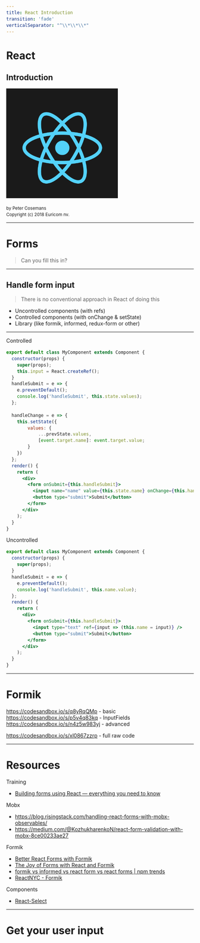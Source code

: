 ```yaml
---
title: React Introduction
transition: 'fade'
verticalSeparator: "^\\*\\*\\*"
---
```


# React

## Introduction

<img src="./images/react.png" width="300px" /><br>

<small>
by Peter Cosemans<br>
Copyright (c) 2018 Euricom nv.
</small>

<!-- markdownlint-disable -->
<style type="text/css">
.reveal section img {
    background:none;
    border:none;
    box-shadow:none;
}
.reveal h1 {
    font-size: 3.0em;
}
.reveal h2 {
    font-size: 2.00em;
}
.reveal h3 {
    font-size: 1.00em;
}
.reveal p {
    font-size: 70%;
}
.reveal blockquote {
    font-size: 100%;
}
.reveal pre code {
    display: block;
    padding: 5px;
    overflow: auto;
    max-height: 800px;
    word-wrap: normal;
    font-size: 100%;
}
</style>

---

# Forms

> Can you fill this in?

<!-- prettier-ignore -->
***

## Handle form input

> There is no conventional approach in React of doing this

- Uncontrolled components (with refs)
- Controlled components (with onChange & setState)
- Library (like formik, informed, redux-form or other)

<!-- prettier-ignore -->
***

Controlled

```jsx
export default class MyComponent extends Component {
  constructor(props) {
    super(props);
    this.input = React.createRef();
  }
  handleSubmit = e => {
    e.preventDefault();
    console.log('handleSubmit', this.state.values);
  };

  handleChange = e => {
    this.setState({
        values: {
            ...prevState.values,
            [event.target.name]: event.target.value;
        }
    })
  };
  render() {
    return (
      <div>
        <form onSubmit={this.handleSubmit}>
          <input name="name" value={this.state.name} onChange={this.handleChange} />
          <button type="submit">Submit</button>
        </form>
      </div>
    );
  }
}
```

Uncontrolled

```jsx
export default class MyComponent extends Component {
  constructor(props) {
    super(props);
  }
  handleSubmit = e => {
    e.preventDefault();
    console.log('handleSubmit', this.name.value);
  };
  render() {
    return (
      <div>
        <form onSubmit={this.handleSubmit}>
          <input type="text" ref={input => (this.name = input)} />
          <button type="submit">Submit</button>
        </form>
      </div>
    );
  }
}
```

---

# Formik

https://codesandbox.io/s/q8yRqQMp - basic
https://codesandbox.io/s/p5v4q83kq - InputFields
https://codesandbox.io/s/n4z5w983yj - advanced

https://codesandbox.io/s/xl0867zzrp - full raw code

---

# Resources

Training

- [Building forms using React — everything you need to know](https://www.codementor.io/blizzerand/building-forms-using-react-everything-you-need-to-know-iz3eyoq4y)

Mobx

- https://blog.risingstack.com/handling-react-forms-with-mobx-observables/
- https://medium.com/@KozhukharenkoN/react-form-validation-with-mobx-8ce00233ae27

Formik

- [Better React Forms with Formik](https://mead.io/formik/)
- [The Joy of Forms with React and Formik](https://keyholesoftware.com/2017/10/23/the-joy-of-forms-with-react-and-formik/)
- [formik vs informed vs react form vs react forms | npm trends](http://www.npmtrends.com/formik-vs-informed-vs-react-form-vs-react-forms)
- [ReactNYC - Formik](https://www.youtube.com/watch?v=-tDy7ds0dag)

Components

- [React-Select](https://github.com/JedWatson/react-select)

---

# Get your user input
